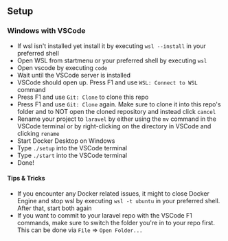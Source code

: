 ## Setup
### Windows with VSCode
- If wsl isn't installed yet install it by executing `wsl --install` in your preferred shell
- Open WSL from startmenu or your preferred shell by executing `wsl`
- Open vscode by executing `code`
- Wait until the VSCode server is installed
- VSCode should open up. Press F1 and use `WSL: Connect to WSL` command
- Press F1 and use `Git: Clone` to clone this repo
- Press F1 and use `Git: Clone` again. Make sure to clone it into this repo's folder and to NOT open the cloned repository and instead click `cancel`
- Rename your project to `laravel` by either using the `mv` command in the VSCode terminal or by right-clicking on the directory in VSCode and clicking `rename`
- Start Docker Desktop on Windows
- Type `./setup` into the VSCode terminal
- Type `./start` into the VSCode terminal
- Done!
#### Tips & Tricks
- If you encounter any Docker related issues, it might to close Docker Engine and stop wsl by executing `wsl -t ubuntu` in your preferred shell. After that, start both again
- If you want to commit to your laravel repo with the VSCode F1 commands, make sure to switch the folder you're in to your repo first. This can be done via `File` => `Open Folder...`